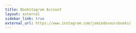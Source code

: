 ```yaml
---
title: Bookstagram Account
layout: external
sidebar_link: true
external_url: https://www.instagram.com/jamiedevoursbooks/
---
```

